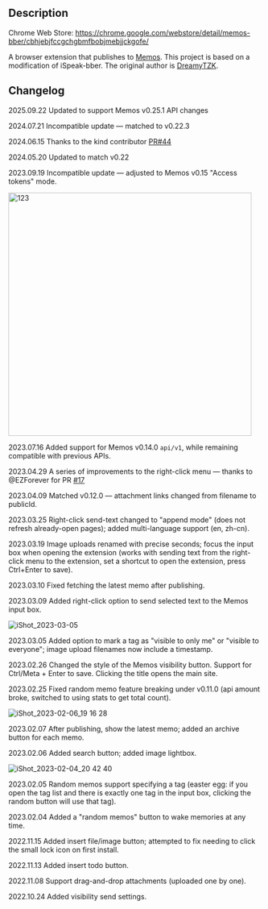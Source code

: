 ## Description

Chrome Web Store: <https://chrome.google.com/webstore/detail/memos-bber/cbhjebjfccgchgbmfbobjmebjjckgofe/>

A browser extension that publishes to [Memos](https://usememos.com/). This project is based on a modification of iSpeak-bber. The original author is [DreamyTZK](https://www.antmoe.com/).

## Changelog

2025.09.22 Updated to support Memos v0.25.1 API changes

2024.07.21 Incompatible update — matched to v0.22.3

2024.06.15 Thanks to the kind contributor [PR#44](https://github.com/lmm214/memos-bber/pull/44)

2024.05.20 Updated to match v0.22

2023.09.19 Incompatible update — adjusted to Memos v0.15 "Access tokens" mode.

<img width="483" alt="123" src="https://github.com/lmm214/memos-bber/assets/1472390/4ce2edc2-ce64-44d5-b4ef-d2e79b9d6a1a">

2023.07.16 Added support for Memos v0.14.0 `api/v1`, while remaining compatible with previous APIs.

2023.04.29 A series of improvements to the right-click menu — thanks to @EZForever for PR [#17](https://github.com/lmm214/memos-bber/pull/17)

2023.04.09 Matched v0.12.0 — attachment links changed from filename to publicId.

2023.03.25 Right-click send-text changed to "append mode" (does not refresh already-open pages); added multi-language support (en, zh-cn).

2023.03.19 Image uploads renamed with precise seconds; focus the input box when opening the extension (works with sending text from the right-click menu to the extension, set a shortcut to open the extension, press Ctrl+Enter to save).

2023.03.10 Fixed fetching the latest memo after publishing.

2023.03.09 Added right-click option to send selected text to the Memos input box.

![iShot_2023-03-05](https://user-images.githubusercontent.com/1472390/222957393-fc2e933e-b18f-4e69-a8c0-4609f84a0a90.png)

2023.03.05 Added option to mark a tag as "visible to only me" or "visible to everyone"; image upload filenames now include a timestamp.

2023.02.26 Changed the style of the Memos visibility button. Support for Ctrl/Meta + Enter to save. Clicking the title opens the main site.

2023.02.25 Fixed random memo feature breaking under v0.11.0 (api amount broke, switched to using stats to get total count).

![iShot_2023-02-06_19 16 28](https://user-images.githubusercontent.com/1472390/216958098-1f4fab2a-e77c-41bd-8ba3-5786f42744d7.png)

2023.02.07 After publishing, show the latest memo; added an archive button for each memo.

2023.02.06 Added search button; added image lightbox.

![iShot_2023-02-04_20 42 40](https://user-images.githubusercontent.com/1472390/216768533-4a93124a-666e-4617-a60b-29c826dc1584.png)

2023.02.05 Random memos support specifying a tag (easter egg: if you open the tag list and there is exactly one tag in the input box, clicking the random button will use that tag).

2023.02.04 Added a "random memos" button to wake memories at any time.

2022.11.15 Added insert file/image button; attempted to fix needing to click the small lock icon on first install.

2022.11.13 Added insert todo button.

2022.11.08 Support drag-and-drop attachments (uploaded one by one).

2022.10.24 Added visibility send settings.
